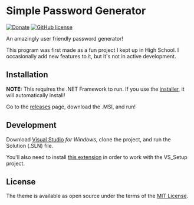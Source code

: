 # Simple Password Generator

[![Donate](https://img.shields.io/badge/Donate-Square%20Cash-brightgreen.svg?style=for-the-badge)](https://cash.me/$HobbieJ)
[![GitHub license](https://img.shields.io/github/license/HobbieJ/PasswordGenerator.svg?longCache=true&style=for-the-badge)](https://github.com/HobbieJ/PasswordGenerator/blob/master/LICENSE.txt)

An amazingly user friendly password generator!

This program was first made as a fun project I kept up in High School. I occasionally add new features to it, but it's not in active development.

## Installation
**NOTE:** This requires the .NET Framework to run. If you use the [installer](https://github.com/HobbieJ/PasswordGenerator/releases), it will automatically install!

Go to the [releases](https://github.com/HobbieJ/PasswordGenerator/releases) page, download the .MSI, and run!

## Development

Download [Visual Studio](https://visualstudio.microsoft.com/) *for Windows*, clone the project, and run the Solution (.SLN) file.

You'll also need to install [this extension](https://marketplace.visualstudio.com/items?itemName=VisualStudioClient.MicrosoftVisualStudio2017InstallerProjects) in order to work with the VS_Setup project.

## License

The theme is available as open source under the terms of the [MIT License](https://opensource.org/licenses/MIT).
